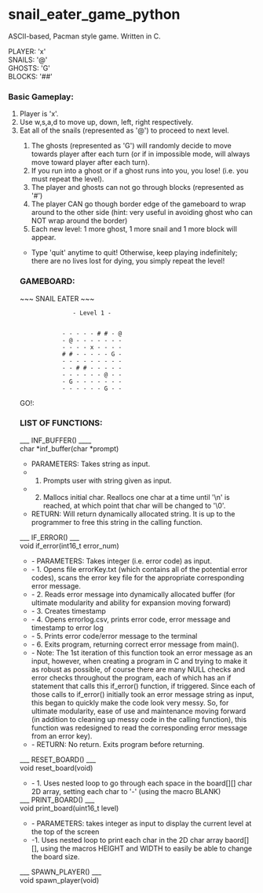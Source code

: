 # snail_eater_game_python
ASCII-based, Pacman style game. Written in C.

PLAYER: 'x' <br>
SNAILS: '@' <br>
GHOSTS: 'G' <br>
BLOCKS: '##' <br>

<h3>Basic Gameplay:</h3>
<ol>
<li>Player is 'x'. <br> </li>
<li>Use w,s,a,d to move up, down, left, right respectively. <br></li>
<li>Eat all of the snails (represented as '@') to proceed to next level. <br></li>
</0l> 

<ol>
<li>The ghosts (represented as 'G') will randomly decide to move towards player after each turn (or if in impossible mode, will always move toward player after each turn).</li>
<li>If you run into a ghost or if a ghost runs into you, you lose! (i.e. you must repeat the level).</li>
<li>The player and ghosts can not go through blocks (represented as '#')</li>
<li>The player CAN go though border edge of the gameboard to wrap around to the other side (hint: very useful in avoiding ghost who can NOT wrap around the border)</li>
<li>Each new level: 1 more ghost, 1 more snail and 1 more block will appear.</li>
</ol>

<ul>
<li>Type 'quit' anytime to quit! Otherwise, keep playing indefinitely; there are no lives lost for dying, you simply repeat the level!</li>
</ul>

<h3>GAMEBOARD:</h3>
                             ~~~ SNAIL EATER ~~~

                   - Level 1 -


                - - - - - # # - @ 
                - @ - - - - - - - 
                - - - - x - - - - 
                # # - - - - - G - 
                - - - - - - - - - 
                - - # # - - - - - 
                - - - - - - @ - - 
                - G - - - - - - - 
                - - - - - - G - - 

GO!: 

<h3>LIST OF FUNCTIONS:</h3>

___ INF_BUFFER() ____
<br>
char *inf_buffer(char *prompt)

- PARAMETERS: Takes string as input.
- 1. Prompts user with string given as input.
- 2. Mallocs initial char. Reallocs one char at a time until '\n' is reached, at which point that char will be changed to '\0'.
- RETURN: Will return dynamically allocated string. It is up to the programmer to free this string in the calling function.

___ IF_ERROR() ___
<br>
void if_error(int16_t error_num)
<ul>
  <li>- PARAMETERS: Takes integer (i.e. error code) as input.  </li>
  <li>- 1. Opens file errorKey.txt (which contains all of the potential error codes), scans the error key file for the appropriate corresponding error message.</li>
  <li>- 2. Reads error message into dynamically allocated buffer (for ultimate modularity and ability for expansion moving forward)</li>
  <li>- 3. Creates timestamp</li>
  <li>- 4. Opens errorlog.csv, prints error code, error message and timestamp to error log</li>
  <li>- 5. Prints error code/error message to the terminal</li>
  <li>- 6. Exits program, returning correct error message from main().</li>
  <li>- Note: The 1st iteration of this function took an error message as an input, however, when creating a program in C and trying to make it as robust as possible, of course there are many NULL checks and error checks throughout the program, each of which has an if statement that calls this if_error() function, if triggered. Since each of those calls to if_error() initially took an error message string as input, this began to quickly make the code look very messy. So, for ultimate modularity, ease of use and maintenance moving forward (in addition to cleaning up messy code in the calling function), this function was redesigned to read the corresponding error message from an error key).</li>
  <li>- RETURN: No return. Exits program before returning.</li>
</ul>

___ RESET_BOARD() ___
<br>
void reset_board(void)
<ul>
  <li>- 1. Uses nested loop to go through each space in the board[][] char 2D array, setting each char to '-' (using the macro BLANK)</li>
</ul>
___ PRINT_BOARD() ___
<br>
void print_board(uint16_t level)
<ul>
  <li>- PARAMETERS: takes integer as input to display the current level at the top of the screen</li>
  <li>-1. Uses nested loop to print each char in the 2D char array baord[][], using the macros HEIGHT and WIDTH to easily be able to change the board size.</li>
</ul>


___ SPAWN_PLAYER() ___
<br>
void spawn_player(void)
